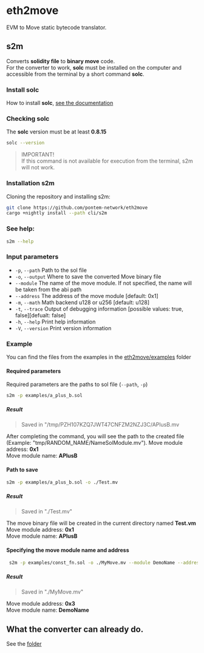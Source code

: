 # eth2move

EVM to Move static bytecode translator.

## s2m
Converts **solidity file** to **binary move** code.\
For the converter to work, **solc** must be installed on the computer and accessible from the terminal by a short command **solc**.

### Install solc

How to install **solc**, [see the documentation](https://docs.soliditylang.org/en/develop/installing-solidity.html)

### Checking solc

The **solc** version must be at least **0.8.15**

```bash
solc --version
```
> IMPORTANT!\
> If this command is not available for execution from the terminal, s2m will not work.

### Installation s2m
Cloning the repository and installing s2m:

```bash
git clone https://github.com/pontem-network/eth2move
cargo +nightly install --path cli/s2m
```

### See help:
```bash
s2m --help
```

### Input parameters
* `-p`, `--path`        Path to the sol file
* `-o`, `--output`      Where to save the converted Move binary file
* `--module`            The name of the move module. If not specified, the name will be taken from the abi path
* `--address`           The address of the move module [default: 0x1]
* `-m`, `--math`        Math backend u128 or u256 [default: u128]
* `-t`, `--trace`       Output of debugging information [possible values: true, false][defualt: false]
* `-h`, `--help`        Print help information
* `-V`, `--version`     Print version information

### Example
You can find the files from the examples in the [eth2move/examples](https://github.com/pontem-network/eth2move/tree/master/examples) folder

#### Required parameters
Required parameters are the paths to sol file (``--path``, ``-p``)

```bash
s2m -p examples/a_plus_b.sol 
```

##### Result
> Saved in "/tmp/PZH107KZQ7JWT47CNFZM2NZJ3C/APlusB.mv

After completing the command, you will see the path to the created file (Example: "tmp/RANDOM_NAME/NameSolModule.mv").
Move module address: **0x1**\
Move module name: **APlusB**

#### Path to save

```bash
s2m -p examples/a_plus_b.sol -o ./Test.mv
```

##### Result
> Saved in "./Test.mv"

The move binary file will be created in the current directory named **Test.vm**\
Move module address: **0x1** \
Move module name: **APlusB**

#### Specifying the move module name and address

```bash
 s2m -p examples/const_fn.sol -o ./MyMove.mv --module DemoName --address 0x3 
```

##### Result
> Saved in "./MyMove.mv"

Move module address: **0x3** \
Move module name: **DemoName**

## What the converter can already do.

See the [folder](https://github.com/pontem-network/eth2move/tree/master/translator/test_infra/sol)
